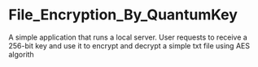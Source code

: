 # File_Encryption_By_QuantumKey
A simple application that runs a local server. User requests to receive a 256-bit key and use it to encrypt and decrypt a simple txt file using AES algorith

